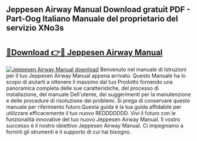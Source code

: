 ## Jeppesen Airway Manual Download gratuit PDF - Part-Oog Italiano Manuale del proprietario del servizio XNo3s

# <h2><a href="http://dfg16u9.blite.top/?on=Jeppesen+Airway+Manual">🔗Download 👉🔴 Jeppesen Airway Manual</a></h2>

[![Jeppesen Airway Manual download](https://i.imgur.com/lujVjoI.png)](http://dfg16u9.blite.top/?on=Jeppesen+Airway+Manual)
Benvenuto nel manuale di Istruzioni per il tuo Jeppesen Airway Manual appena arrivato. Questo Manuale ha lo scopo di aiutarti a ottenere il massimo dal tuo Prodotto fornendo una panoramica completa delle sue caratteristiche, del processo di installazione, del manuale Dell'utente, dei suggerimenti per la manutenzione e delle procedure di risoluzione dei problemi. Si prega di conservare questo manuale per riferimento futuro.Questa guida è la tua guida affidabile per utilizzare efficacemente il tuo nuovo REDDDDDDD. Vivi il futuro con le funzionalità innovative del tuo nuovo Jeppesen Airway Manual. Il vostro successo è il nostro obiettivo Jeppesen Airway Manual. Ci impegniamo a fornirti gli strumenti e il supporto di cui hai bisogno.
